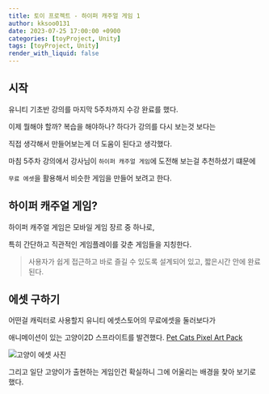 ```yaml
---
title: 토이 프로젝트 - 하이퍼 캐주얼 게임 1
author: kksoo0131
date: 2023-07-25 17:00:00 +0900
categories: [toyProject, Unity]
tags: [toyProject, Unity]
render_with_liquid: false
---
```


## 시작

유니티 기초반 강의를 마지막 5주차까지 수강 완료를 했다.

이제 뭘해야 할까? 복습을 해야하나? 하다가 강의를 다시 보는것 보다는 

직접 생각해서 만들어보는게 더 도움이 된다고 생각했다.

마침 5주차 강의에서 강사님이 `하이퍼 캐주얼 게임`에 도전해 보는걸 추천하셨기 떄문에

`무료 에셋`을 활용해서 비슷한 게임을 만들어 보려고 한다.

## 하이퍼 캐주얼 게임?

하이퍼 캐주얼 게임은 모바일 게임 장르 중 하나로, 

특히 간단하고 직관적인 게임플레이를 갖춘 게임들을 지칭한다.

> 사용자가 쉽게 접근하고 바로 즐길 수 있도록 설계되어 있고, 짧은시간 안에 완료 된다.

## 에셋 구하기

어떤걸 캐릭터로 사용할지 유니티 에셋스토어의 무료에셋을 둘러보다가

애니메이션이 있는 고양이2D 스프라이트를 발견했다. [Pet Cats Pixel Art Pack](https://assetstore.unity.com/packages/2d/characters/pet-cats-pixel-art-pack-248340)

![고양이 에셋 사진](2023-07-25-toyProject-hyperCasualGame-1.webp)


그리고 일단 고양이가 출현하는 게임인건 확실하니 그에 어울리는 배경을 찾아 보기로 했다.